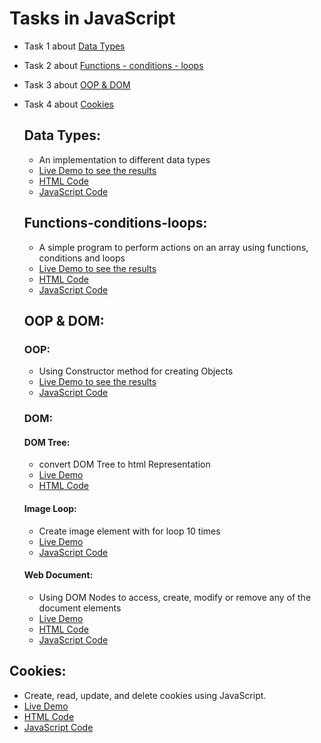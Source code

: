 # Tasks in JavaScript

- Task 1 about [Data Types](#Data-Types)
- Task 2 about [Functions - conditions - loops](#Functions-conditions-loops)
- Task 3 about [OOP & DOM](#OOP-&-DOM)
- Task 4 about [Cookies](#Cookies)



  ## Data Types:
  - An implementation to different data types
  - [Live Demo to see the results](https://ahmedelshinnawi.github.io/Front-End-Summer-Training/JavaScript/Data%20Types/)
  - [HTML Code](https://github.com/Ahmedelshinnawi/Front-End-Summer-Training/blob/main/JavaScript/Data%20Types/index.html)
  - [JavaScript Code](https://github.com/Ahmedelshinnawi/Front-End-Summer-Training/blob/main/JavaScript/Data%20Types/script.js)



  ## Functions-conditions-loops:
    - A simple program to perform actions on an array using functions, conditions and loops
    - [Live Demo to see the results](https://ahmedelshinnawi.github.io/Front-End-Summer-Training/JavaScript/Functions,%20Conditions%20and%20Loops/)
    - [HTML Code](https://github.com/Ahmedelshinnawi/Front-End-Summer-Training/blob/main/JavaScript/Functions%2C%20Conditions%20and%20Loops/index.html)
    - [JavaScript Code](https://github.com/Ahmedelshinnawi/Front-End-Summer-Training/blob/main/JavaScript/Functions%2C%20Conditions%20and%20Loops/script.js)
 
  ## OOP & DOM:
  ### OOP:
  - Using Constructor method for creating Objects
  - [Live Demo to see the results](https://ahmedelshinnawi.github.io/Front-End-Summer-Training/JavaScript/OOP%20&%20Dom/OOP/)
  - [JavaScript Code](https://github.com/Ahmedelshinnawi/Front-End-Summer-Training/blob/main/JavaScript/OOP%20%26%20Dom/OOP/oop.js)

  ### DOM:
  #### DOM Tree:
  - convert DOM Tree to html Representation
  - [Live Demo](https://ahmedelshinnawi.github.io/Front-End-Summer-Training/JavaScript/OOP%20&%20Dom/Dom/Dom%20tree/)
  - [HTML Code](https://github.com/Ahmedelshinnawi/Front-End-Summer-Training/blob/main/JavaScript/OOP%20%26%20Dom/Dom/Dom%20tree/index.html)
 
  #### Image Loop:
  - Create image element with for loop 10 times
  - [Live Demo](https://ahmedelshinnawi.github.io/Front-End-Summer-Training/JavaScript/OOP%20&%20Dom/Dom/Image%20loop/)
  - [JavaScript Code](https://github.com/Ahmedelshinnawi/Front-End-Summer-Training/blob/main/JavaScript/OOP%20%26%20Dom/Dom/Image%20loop/script.js)
 
  #### Web Document:
  - Using DOM Nodes to access, create, modify or remove any of the document elements
  - [Live Demo](https://ahmedelshinnawi.github.io/Front-End-Summer-Training/JavaScript/OOP%20&%20Dom/Dom/Web%20document/)
  - [HTML Code](https://github.com/Ahmedelshinnawi/Front-End-Summer-Training/blob/main/JavaScript/OOP%20%26%20Dom/Dom/Web%20document/index.html)
  - [JavaScript Code](https://github.com/Ahmedelshinnawi/Front-End-Summer-Training/blob/main/JavaScript/OOP%20%26%20Dom/Dom/Web%20document/script.js)
 

## Cookies:
- Create, read, update, and delete cookies using JavaScript.
- [Live Demo](https://ahmedelshinnawi.github.io/Front-End-Summer-Training/JavaScript/Cookies/)
- [HTML Code](https://github.com/Ahmedelshinnawi/Front-End-Summer-Training/blob/main/JavaScript/Cookies/index.html)
- [JavaScript Code](https://github.com/Ahmedelshinnawi/Front-End-Summer-Training/blob/main/JavaScript/Cookies/script.js)
